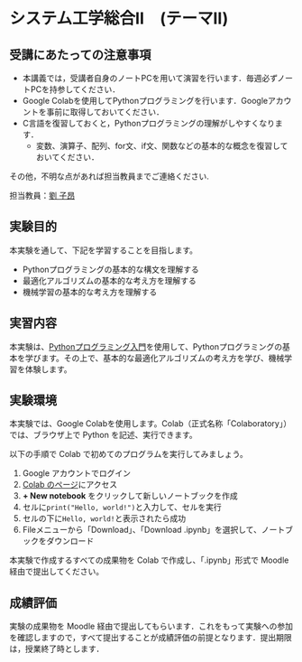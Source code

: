 # システム工学総合Ⅱ　(テーマⅡ)

## 受講にあたっての注意事項
- 本講義では，受講者自身のノートPCを用いて演習を行います．毎週必ずノートPCを持参してください．
- Google Colabを使用してPythonプログラミングを行います．Googleアカウントを事前に取得しておいてください．
- C言語を復習しておくと，Pythonプログラミングの理解がしやすくなります．
  - 変数、演算子、配列、for文、if文、関数などの基本的な概念を復習しておいてください．

その他，不明な点があれば担当教員までご連絡ください. 

担当教員：[劉 子昂](https://zi-ang-liu.github.io/)

## 実験目的

本実験を通して、下記を学習することを目指します。

- Pythonプログラミングの基本的な構文を理解する
- 最適化アルゴリズムの基本的な考え方を理解する
- 機械学習の基本的な考え方を理解する

## 実習内容

本実験は、[Pythonプログラミング入門](https://utokyo-ipp.github.io/index.html#)を使用して、Pythonプログラミングの基本を学びます。その上で、基本的な最適化アルゴリズムの考え方を学び、機械学習を体験します。

<!-- 実験スケジュールは以下の通りです。

- 第1週目
  - colaboratoryの使い方
  - 数値演算
  - 変数と関数の基礎
  - 論理・比較演算と条件分岐の基礎
- 第2週目
  - リスト (list)
  - 条件分岐
  - 繰り返し
  - 関数
- 第3週目
  - モジュールの使い方
  - NumPyライブラリ
- 第4週目
  - pandasライブラリ
  - scikit-learnライブラリ -->

## 実験環境

本実験では、Google Colabを使用します。Colab（正式名称「Colaboratory」）では、ブラウザ上で Python を記述、実行できます。

以下の手順で Colab で初めてのプログラムを実行してみましょう。

1. Google アカウントでログイン
2. [Colab のページ](https://colab.research.google.com/)にアクセス
3. **+ New notebook** をクリックして新しいノートブックを作成
4. セルに`print("Hello, world!")`と入力して、セルを実行
5. セルの下に`Hello, world!`と表示されたら成功
6. Fileメニューから「Download」、「Download .ipynb」を選択して、ノートブックをダウンロード

本実験で作成するすべての成果物を Colab で作成し、「.ipynb」形式で Moodle 経由で提出してください。

## 成績評価

実験の成果物を Moodle 経由で提出してもらいます．これをもって実験への参加を確認しますので，すべて提出することが成績評価の前提となります．提出期限は，授業終了時とします．




<!-- 
# Welcome to your Jupyter Book

This is a small sample book to give you a feel for how book content is
structured.
It shows off a few of the major file types, as well as some sample content.
It does not go in-depth into any particular topic - check out [the Jupyter Book documentation](https://jupyterbook.org) for more information.

Check out the content pages bundled with this sample book to see more.

```{tableofcontents}
``` -->